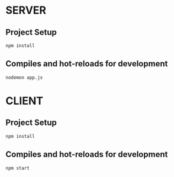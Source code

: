 # SERVER

## Project Setup

``` npm install ```

## Compiles and hot-reloads for development

``` nodemon app.js ```


# CLIENT

## Project Setup

``` npm install ```

## Compiles and hot-reloads for development

``` npm start ```




